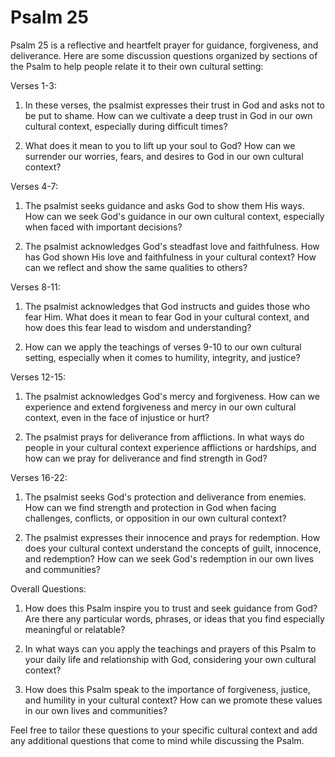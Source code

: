 # Psalm 25

Psalm 25 is a reflective and heartfelt prayer for guidance, forgiveness, and deliverance. Here are some discussion questions organized by sections of the Psalm to help people relate it to their own cultural setting:

Verses 1-3:
1. In these verses, the psalmist expresses their trust in God and asks not to be put to shame. How can we cultivate a deep trust in God in our own cultural context, especially during difficult times?

2. What does it mean to you to lift up your soul to God? How can we surrender our worries, fears, and desires to God in our own cultural context?

Verses 4-7:
1. The psalmist seeks guidance and asks God to show them His ways. How can we seek God's guidance in our own cultural context, especially when faced with important decisions?

2. The psalmist acknowledges God's steadfast love and faithfulness. How has God shown His love and faithfulness in your cultural context? How can we reflect and show the same qualities to others?

Verses 8-11:
1. The psalmist acknowledges that God instructs and guides those who fear Him. What does it mean to fear God in your cultural context, and how does this fear lead to wisdom and understanding?

2. How can we apply the teachings of verses 9-10 to our own cultural setting, especially when it comes to humility, integrity, and justice?

Verses 12-15:
1. The psalmist acknowledges God's mercy and forgiveness. How can we experience and extend forgiveness and mercy in our own cultural context, even in the face of injustice or hurt?

2. The psalmist prays for deliverance from afflictions. In what ways do people in your cultural context experience afflictions or hardships, and how can we pray for deliverance and find strength in God?

Verses 16-22:
1. The psalmist seeks God's protection and deliverance from enemies. How can we find strength and protection in God when facing challenges, conflicts, or opposition in our own cultural context?

2. The psalmist expresses their innocence and prays for redemption. How does your cultural context understand the concepts of guilt, innocence, and redemption? How can we seek God's redemption in our own lives and communities?

Overall Questions:

1. How does this Psalm inspire you to trust and seek guidance from God? Are there any particular words, phrases, or ideas that you find especially meaningful or relatable?

2. In what ways can you apply the teachings and prayers of this Psalm to your daily life and relationship with God, considering your own cultural context?

3. How does this Psalm speak to the importance of forgiveness, justice, and humility in your cultural context? How can we promote these values in our own lives and communities?

Feel free to tailor these questions to your specific cultural context and add any additional questions that come to mind while discussing the Psalm.